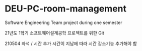 # DEU-PC-room-management
Software Engineering Team project during one semester

21년도 1학기 소프트웨어설계공학 프로젝트를 위한 Git

210504 
좌석 / 시간 추가
시간이 지남에 따라 시간 감소기능 추가해야 함
